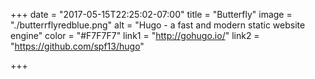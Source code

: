 +++
date = "2017-05-15T22:25:02-07:00"
title = "Butterfly"
image = "./butterrflyredblue.png"
alt = "Hugo - a fast and modern static website engine"
color = "#F7F7F7"
link1 = "http://gohugo.io/"
link2 = "https://github.com/spf13/hugo"

+++
